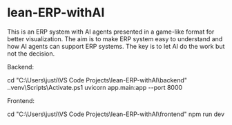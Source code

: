 # lean-ERP-withAI
This is an ERP system with AI agents presented in a game-like format for better visualization. The aim is to make ERP system easy to understand and how AI agents can support ERP systems. The key is to let AI do the work but not the decision. 

Backend: 

cd "C:\Users\justi\VS Code Projects\lean-ERP-withAI\backend"
.\.venv\Scripts\Activate.ps1
uvicorn app.main:app --port 8000

Frontend: 

cd "C:\Users\justi\VS Code Projects\lean-ERP-withAI\frontend"
npm run dev
